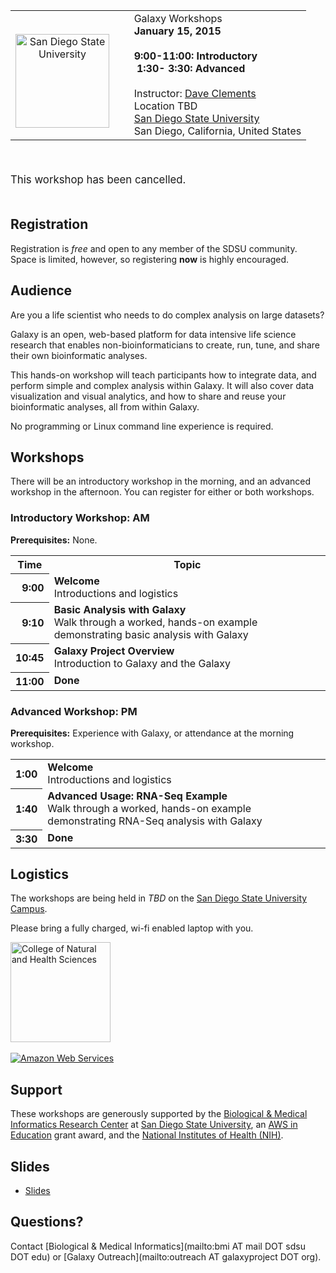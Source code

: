 <table>
  <tr>
    <td style=" border: none; text-align: center; vertical-align: middle;"> <br /><a href='http://sdsu.edu/'><img src="/src/Images/Logos/SDSULogo.jpg" alt="San Diego State University" height="150" /></a> </td>
    <td style=" border: none; width: 5%;"> </td>
    <td style=" border: none;"> <div class='title'>Galaxy Workshops</div><strong>January 15, 2015<br /><br />9:00-11:00: Introductory<br />&nbsp;1:30-&nbsp;3:30: Advanced</strong><br /><br />Instructor: <a href='/src/DaveClements/index.md'>Dave Clements</a><br />Location TBD<br /><a href='http://sdsu.edu/'>San Diego State University</a><br />San Diego, California, United States </td>
  </tr>
</table>


<br />
<div class='red center'><span style="font-size: larger;"> <br />This workshop has been cancelled.<br /><br /> </span> </div>

## Registration

Registration is *free* and open to any member of the SDSU community.  Space is limited, however, so registering **now** is highly encouraged.

## Audience

Are you a life scientist who needs to do complex analysis on large datasets?

Galaxy is an open, web-based platform for data intensive life science research that enables non-bioinformaticians to create, run, tune, and share their own bioinformatic analyses.

This hands-on workshop will teach participants how to integrate data, and perform simple and complex analysis within Galaxy.  It will also cover data visualization and visual analytics, and how to share and reuse your bioinformatic analyses, all from within Galaxy.

No programming or Linux command line experience is required.

## Workshops

There will be an introductory workshop in the morning, and an advanced workshop in the afternoon.  You can register for either or both workshops.

### Introductory Workshop: AM

**Prerequisites:** None.

<table>
  <tr class="th" >
    <th> Time </th>
    <th> Topic </th>
  </tr>
  <tr>
    <th style=" text-align: right;"> 9:00 </th>
    <td> <strong>Welcome</strong><div class='indent'>Introductions and logistics</div> </td>
  </tr>
  <tr>
    <th style=" text-align: right;"> 9:10 </th>
    <td> <strong>Basic Analysis with Galaxy</strong><div class='indent'>Walk through a worked, hands-on example demonstrating basic analysis with Galaxy</div> </td>
  </tr>
  <tr>
    <th style=" text-align: right;"> 10:45 </th>
    <td> <strong>Galaxy Project Overview</strong><div class='indent'>Introduction to Galaxy and the Galaxy</div> </td>
  </tr>
  <tr>
    <th style=" text-align: right;"> 11:00 </th>
    <td> <strong>Done</strong> </td>
  </tr>
</table>


### Advanced Workshop: PM

**Prerequisites:** Experience with Galaxy, or attendance at the morning workshop.

<table>
  <tr>
    <th style=" text-align: right;"> 1:00 </th>
    <td> <strong>Welcome</strong><div class='indent'>Introductions and logistics</div> </td>
  </tr>
  <tr>
    <th style=" text-align: right;"> 1:40 </th>
    <td> <strong>Advanced Usage: RNA-Seq Example</strong><div class='indent'>Walk through a worked, hands-on example demonstrating RNA-Seq analysis with Galaxy</div> </td>
  </tr>
  <tr>
    <th style=" text-align: right;"> 3:30 </th>
    <td> <strong>Done</strong> </td>
  </tr>
</table>


## Logistics

The workshops are being held in *TBD* on the [San Diego State University Campus](http://sdsu.edu/).  

Please bring a fully charged, wi-fi enabled laptop with you.

<div class='right'>
<a href='http://www.cnhs.vsu.edu/index.php'><img src="/src/Images/Logos/SDSULogo.jpg" alt="College of Natural and Health Sciences" width="160" /></a><br />
<br /><a href='http://aws.amazon.com/'><img src="/src/Images/Logos/AWSLogo.png" alt="Amazon Web Services" /></a>
</div>

## Support

These workshops are generously supported by  the [Biological & Medical Informatics Research Center](http://informatics.sdsu.edu/) at [San Diego State University](http://sdsu.edu/), an [AWS in Education](http://aws.amazon.com/education/) grant award, and the [National Institutes of Health (NIH)](http://www.nih.gov).

## Slides

* [Slides](PLACEHOLDER_ATTACHMENT_URL/src/Documents/Presentations/201412VSUWorkshop.pdf)

## Questions?

Contact [Biological & Medical Informatics](mailto:bmi AT mail DOT sdsu DOT edu) or [Galaxy Outreach](mailto:outreach AT galaxyproject DOT org).

